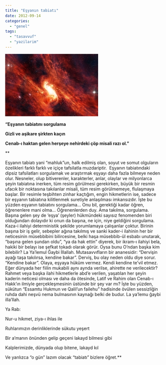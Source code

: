 ```yaml
---
title: "Eşyanın tabiatı"
date: 2012-09-14
categories: 
  - "genel"
tags: 
  - "tasavvuf"
  - "yazilarim"
---
```


  

**[![](/images/8ab21-evrenresimleri.jpg)](https://suatatan.wordpress.com/wp-content/uploads/2012/09/8ab21-evrenresimleri.jpg)**

******“Eşyanın tabiatını sorgulama******

  
  

**Gizli ve aşikare şirkten kaçın**

**Cenab-ı haktan gelen herşeye nehirdeki çöp misali razı ol.”**

**  

Eşyanın tabiatı yani “mahluk”un, halk edilmiş olan, soyut ve somut olguların özelikleri farklı farklı ve içiçe tafsilatla muzdariptir.  Eşyanın tabiatındaki dipsiz tafsilatları sorgulamak ve araştırmak eşyayı daha fazla bilmeye neden olur. Nesneler, olup bitiverenler, karakterler, anlar, olaylar ve milyonlarca şeyin tabiatına inerken, tüm resim görülmesi gerekirken, büyük bir resmin ufacık bir noktasına takılanlar misali, tüm resim görülmemeye, flulaşmaya başlar. Bir resimle teşbihten zinhar kaçtığım, engin hikmetlerin ise, sadece bir eşyanın tabiatına kilitlenmek suretiyle anlaşılması imkansızdır. İşte bu yüzden eşyanın tabiatını sorgulama… Onu bil, gerektiği kadar öğren, öğrenenlere mani olma… Öğrenenlerden duy. Ama takılma, sorgulama. Başına gelen şey de ‘eşya’ (şeyler) hükmündeki sayısız fenomenden biri olduğundan dolayıdır ki onun da başına, ne için, niye geldiğini sorgulama. Kaza-i ilahiyi deterministik şekilde yorumlamaya çalışanlar çoktur. Birinin başına bir iş gelir, sebepler ağına takılmış ve sanki kader-i ilahinin her bir neticesinin müsebbibini bilircesine, belki haşa müsebbib-ül esbabı unutarak, “başına gelen şundan oldu”, “ya da hak ettin” diyerek, bir ikram-ı ilahiyi bela, hakiki bir belayı ise şefkat tokadı olarak görür. Oysa bunu O’ndan başka kim bilebilir? La Ya’lemul Ğaybi İllallah. Mutasavvıfların bir ananesidir: “Dervişin ayağı taşa takılırsa, kendine bakar”. Derviş, bu olay neden oldu diye sorur. “Kendine bakar”. Olaya, eşyaya hüküm vermez. Kendi kendine te’vil etmez. Eğer dünyada her fiilin mukabili aynı aynda verilse, ahirette ne verilecektir? Rahmet veya başka ilahi hikmetlerle abd’e verilen, yaşatılan her şeyin kaderin neticesi olması ve daha da ötesinde, Latif ve Rahim olan Cenab-ı Hakk’ın ilmiyle gerçekleşmesinin üstünde bir şey var mı? İşte bu yüzden, sükütun “Essamtu Hukmun ve Qalil’un failehu” hadisinde övülen sessizliğin ruhda dahi neşvü nema bulmasının kaynağı belki de budur. La ya’lemu ğaybi illa’llah.

Ya Rab:

Nur-u hikmet, ziya-ı ihlas ile

Ruhlarımızın derinliklerinde sükutu yeşert

Bir a’manın önünden gelip geçeni lakayd bilmesi gibi

Kalplerimizde, dünyada olup bitene, lakayd kıl

Ve yanlızca “o gün” lazım olacak “tabiatı” bizlere öğret.**
